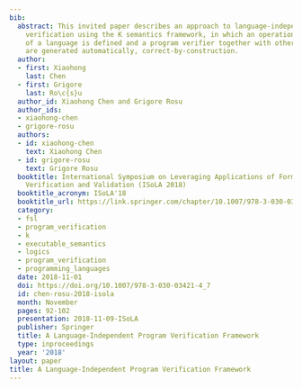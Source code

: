 ```yaml
---
bib:
  abstract: This invited paper describes an approach to language-independent deductive
    verification using the K semantics framework, in which an operational semantics
    of a language is defined and a program verifier together with other language tools
    are generated automatically, correct-by-construction.
  author:
  - first: Xiaohong
    last: Chen
  - first: Grigore
    last: Ro\c{s}u
  author_id: Xiaohong Chen and Grigore Rosu
  author_ids:
  - xiaohong-chen
  - grigore-rosu
  authors:
  - id: xiaohong-chen
    text: Xiaohong Chen
  - id: grigore-rosu
    text: Grigore Rosu
  booktitle: International Symposium on Leveraging Applications of Formal Methods,
    Verification and Validation (ISoLA 2018)
  booktitle_acronym: ISoLA'18
  booktitle_url: https://link.springer.com/chapter/10.1007/978-3-030-03421-4_7
  category:
  - fsl
  - program_verification
  - k
  - executable_semantics
  - logics
  - program_verification
  - programming_languages
  date: 2018-11-01
  doi: https://doi.org/10.1007/978-3-030-03421-4_7
  id: chen-rosu-2018-isola
  month: November
  pages: 92-102
  presentation: 2018-11-09-ISoLA
  publisher: Springer
  title: A Language-Independent Program Verification Framework
  type: inproceedings
  year: '2018'
layout: paper
title: A Language-Independent Program Verification Framework
---
```

